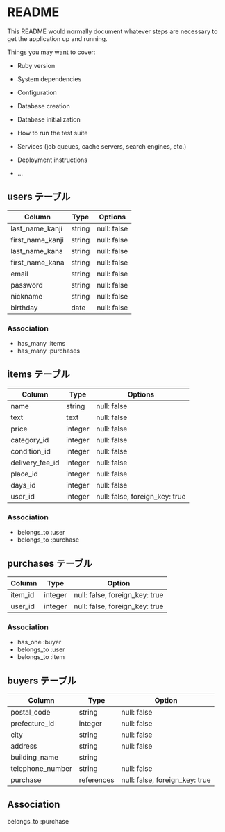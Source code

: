 # README

This README would normally document whatever steps are necessary to get the
application up and running.

Things you may want to cover:

* Ruby version

* System dependencies

* Configuration

* Database creation

* Database initialization

* How to run the test suite

* Services (job queues, cache servers, search engines, etc.)

* Deployment instructions

* ...

## users テーブル

| Column           | Type    | Options     |
| ---------------- | ------- | ----------- |
| last_name_kanji  | string  | null: false | 
| first_name_kanji | string  | null: false | 
| last_name_kana   | string  | null: false |
| first_name_kana  | string  | null: false |
| email            | string  | null: false |
| password         | string  | null: false |
| nickname         | string  | null: false |
| birthday         | date    | null: false |

### Association
- has_many :items
- has_many :purchases


## items テーブル
| Column          | Type       | Options                        |
| --------------- | ---------  | ------------------------------ |
| name            | string     | null: false                    | 
| text            | text       | null: false                    |
| price           | integer    | null: false                    |
| category_id     | integer    | null: false                    |
| condition_id    | integer    | null: false                    |
| delivery_fee_id | integer    | null: false                    |
| place_id        | integer    | null: false                    |
| days_id         | integer    | null: false                    |
| user_id         | integer    | null: false, foreign_key: true |

### Association
- belongs_to :user
- belongs_to :purchase

## purchases テーブル
| Column           | Type       | Option                         |
| ---------------- | ---------- | ------------------------------ |
| item_id         | integer    | null: false, foreign_key: true |
| user_id          | integer    | null: false, foreign_key: true |

### Association
- has_one :buyer
- belongs_to :user
- belongs_to :item

## buyers テーブル
| Column           | Type       | Option                         |
| ---------------- | ---------- | ------------------------------ |
| postal_code      | string     | null: false                    |
| prefecture_id    | integer    | null: false                    | 
| city             | string     | null: false                    |
| address          | string     | null: false                    |
| building_name    | string     |                                |
| telephone_number | string     | null: false                    |
| purchase         | references | null: false, foreign_key: true |

## Association
belongs_to :purchase